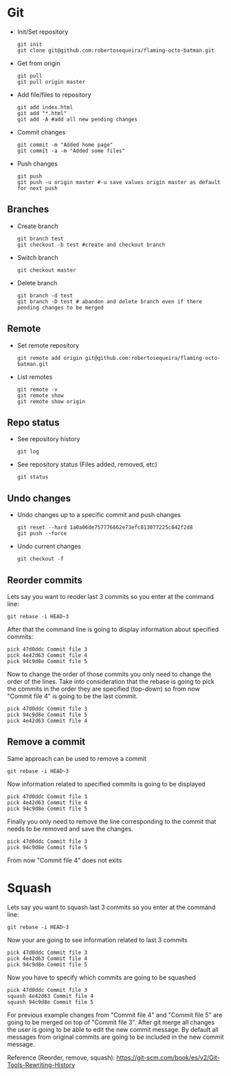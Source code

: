 # Git

* Init/Set repository

  ```
  git init
  git clone git@github.com:robertosequeira/flaming-octo-batman.git
  ```

* Get from origin

  ```
  git pull
  git pull origin master
  ```

* Add file/files to repository

  ```
  git add index.html
  git add "*.html"
  git add -A #add all new pending changes
  ```

* Commit changes

  ```
  git commit -m "Added home page"
  git commit -a -m "Added some files" 
  ```

* Push changes

  ```
  git push
  git push -u origin master #-u save values origin master as default for next push
  ```

## Branches 

* Create branch

  ```
  git branch test
  git checkout -b test #create and checkout branch
  ```

* Switch branch

  `git checkout master`
  
* Delete branch

  ```
  git branch -d test
  git branch -D test # abandon and delete branch even if there pending changes to be merged
  ```
## Remote

* Set remote repository

  `git remote add origin git@github.com:robertosequeira/flaming-octo-batman.git`
  
* List remotes

  ```
  git remote -v
  git remote show
  git remote show origin
  ```

## Repo status

* See repository history
  
  `git log`

* See repository status (Files added, removed, etc) 

  `git status`

## Undo changes

* Undo changes up to a specific commit and push changes

  ```
  git reset --hard 1a0a06de757776662e73efc813077225c842f2d8
  git push --force
  ```

* Undo current changes

  `git checkout -f`
  
## Reorder commits

Lets say you want to reoder last 3 commits so you enter at the command line:

  `git rebase -i HEAD~3`

After that the command line is going to display information about specified commits:

  ```
  pick 47d0ddc Commit file 3
  pick 4e42d63 Commit file 4
  pick 94c9d8e Commit file 5
  ```

Now to change the order of those commits you only need to change the order of the lines. Take into consideration that the rebase is going to pick the commits in the order they are specified (top-down) so from now "Commit file 4" is going to be the last commit.

  ```
  pick 47d0ddc Commit file 3
  pick 94c9d8e Commit file 5
  pick 4e42d63 Commit file 4
  ```

## Remove a commit

Same approach can be used to remove a commit

  ```
  git rebase -i HEAD~3
  ```

Now information related to specified commits is going to be displayed

  ```
  pick 47d0ddc Commit file 3
  pick 4e42d63 Commit file 4
  pick 94c9d8e Commit file 5
  ```

Finally you only need to remove the line corresponding to the commit that needs to be removed and save the changes.

  ```
  pick 47d0ddc Commit file 3
  pick 94c9d8e Commit file 5
  ```

From now "Commit file 4" does not exits

# Squash

Lets say you want to squash last 3 commits so you enter at the command line:

  `git rebase -i HEAD~3`

Now your are going to see information related to last 3 commits

  ```
  pick 47d0ddc Commit file 3
  pick 4e42d63 Commit file 4
  pick 94c9d8e Commit file 5
  ```

Now you have to specify which commits are going to be squashed

  ```
  pick 47d0ddc Commit file 3
  squash 4e42d63 Commit file 4
  squash 94c9d8e Commit file 5
  ```

For previous example changes from "Commit file 4" and "Commit file 5" are going to be merged on top of "Commit file 3".
After git merge all changes the user is going to be able to edit the new commit message. By default all messages from original commits are going to be included in the new commit message.

Reference (Reorder, remove, squash): https://git-scm.com/book/es/v2/Git-Tools-Rewriting-History
  
  
  
